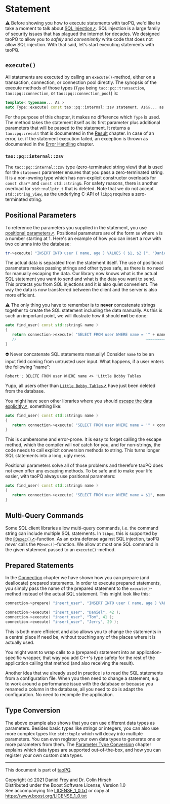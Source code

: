 # Statement

:warning: Before showing you how to execute statements with taoPQ, we'd like to take a moment to talk about [SQL injection➚](https://en.wikipedia.org/wiki/SQL_injection).
SQL injection is a large family of security issues that has plagued the internet for decades.
We designed taoPQ to allow you to *safely* and *conveniently* write code that does not allow SQL injection.
With that said, let's start executing statements with taoPQ.

## `execute()`

All statements are executed by calling an `execute()`-method, either on a transaction, connection, or connection pool directly.
The synopsis of the execute methods of those types (`Type` being `tao::pq::transaction`, `tao::pq::connection`, or `tao::pq::connection_pool`) is:

```c++
template< typename... As >
auto Type::execute( const tao::pq::internal::zsv statement, As&&... as ) -> tao::pq::result;
```

For the purpose of this chapter, it makes no difference which `Type` is used.
The method takes the statement itself as its first parameter plus additional parameters that will be passed to the statement.
It returns a `tao::pq::result` that is documented in the [Result](Result.md) chapter.
In case of an error, i.e. if the statement execution failed, an exception is thrown as documented in the [Error Handling](Error-Handling.md) chapter.

### `tao::pq::internal::zsv`

The `tao::pq::internal::zsv` type (zero-terminated string view) that is used for the `statement` parameter ensures that you pass a zero-terminated string.
It is a non-owning type which has non-explicit constructor overloads for `const char*` and `const std::string&`.
For safety reasons, there is another overload for `std::nullptr_t` that is deleted.
Note that we do not accept `std::string_view`, as the underlying C-API of `libpq` requires a zero-terminated string.

## Positional Parameters

To reference the parameters you supplied in the statement, you use [positional parameters➚](https://www.postgresql.org/docs/current/sql-expressions.html).
Positional parameters are of the form `$n` where `n` is a number starting at 1.
Here's an example of how you can insert a row with two columns into the database:

```c++
tr->execute( "INSERT INTO user ( name, age ) VALUES ( $1, $2 )", "Daniel", 42 );
```

The actual data is separated from the statement itself.
The use of positional parameters makes passing strings and other types safe, as there is no need for manually escaping the data.
Our library now knows what is the actual SQL statement you want to send and what is the data you want to send.
This protects you from SQL injections and it is also quiet convenient.
The way the data is now transferred between the client and the server is also more efficient.

:warning: The only thing you have to remember is to **never** concatenate strings together to create the SQL statement including the data manually.
As this is such an important point, we will illustrate how it should **not** be done:

```c++
auto find_user( const std::string& name )
{
   return connection->execute( "SELECT FROM user WHERE name = '" + name + "'" );
   //                                                         ~~~~~~~~~~~~~~       WRONG!!!
}
```

:no_entry: Never concatenate SQL statements manually!
Consider `name` to be an input field coming from untrusted user input.
What happens, if a user enters the following "name":

`Robert'; DELETE FROM user WHERE name <> 'Little Bobby Tables`

Yupp, all users other than [`Little Bobby Tables`➚](https://xkcd.com/327/) have just been deleted from the database.

You might have seen other libraries where you should [escape the data explicitly➚](https://www.postgresql.org/docs/current/libpq-exec.html#LIBPQ-EXEC-ESCAPE-STRING), something like:

```c++
auto find_user( const std::string& name )
{
   return connection->execute( "SELECT FROM user WHERE name = '" + connection->escape( name ) + "'" );
}
```

This is cumbersome and error-prone.
It is easy to forget calling the escape method, which the compiler will *not* catch for you, and for non-strings, the code needs to call explicit conversion methods to string.
This turns longer SQL statements into a long, ugly mess.

Positional parameters solve all of those problems and therefore taoPQ does not even offer any escaping methods.
To be safe and to make your life easier, with taoPQ always use positional parameters:

```c++
auto find_user( const std::string& name )
{
   return connection->execute( "SELECT FROM user WHERE name = $1", name );
}
```

## Multi-Query Commands

Some SQL client libraries allow multi-query commands, i.e. the command string can include multiple SQL statements.
In `libpq`, this is supported by the [`PQexec()`➚](https://www.postgresql.org/docs/current/libpq-exec.html)-function.
As an extra defense against SQL injection, taoPQ *never* calls the `PQexec()`-function.
We allow at most one SQL command in the given statement passed to an `execute()`-method.

## Prepared Statements

In the [Connection](Connection.md) chapter we have shown how you can prepare (and deallocate) prepared statements.
In order to execute prepared statements, you simply pass the name of the prepared statement to the `execute()`-method instead of the actual SQL statement.
This might look like this:

```c++
connection->prepare( "insert_user", "INSERT INTO user ( name, age ) VALUES ( $1, $2 )" );

connection->execute( "insert_user", "Daniel", 42 );
connection->execute( "insert_user", "Tom", 41 );
connection->execute( "insert_user", "Jerry", 29 );
```

This is both more efficient and also allows you to change the statements in a central place if need be, without touching any of the places where it is actually used.

You might want to wrap calls to a (prepared) statement into an application-specific wrapper, that way you add C++'s type safety for the rest of the application calling that method (and also receiving the result).

Another idea that we already used in practice is to read the SQL statements from a configuration file.
When you then need to change a statement, e.g. to work around a performance issue with the database or because you renamed a column in the database, all you need to do is adapt the configuration.
No need to recompile the application.

## Type Conversion

The above example also shows that you can use different data types as parameters.
Besides basic types like strings or integers, you can also use more complex types like `std::tuple` which will decay into multiple parameters.
You can even register your own data types to generate one or more parameters from them.
The [Parameter Type Conversion](Parameter-Type-Conversion.md) chapter explains which data types are supported out-of-the-box, and how you can register your own custom data types.

---

This document is part of [taoPQ](https://github.com/taocpp/taopq).

Copyright (c) 2021 Daniel Frey and Dr. Colin Hirsch<br>
Distributed under the Boost Software License, Version 1.0<br>
See accompanying file [LICENSE_1_0.txt](../LICENSE_1_0.txt) or copy at https://www.boost.org/LICENSE_1_0.txt
